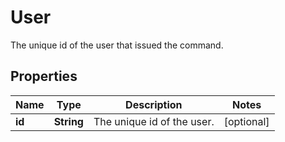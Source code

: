 

# User

The unique id of the user that issued the command.

## Properties

| Name | Type | Description | Notes |
|------------ | ------------- | ------------- | -------------|
|**id** | **String** | The unique id of the user. |  [optional] |



